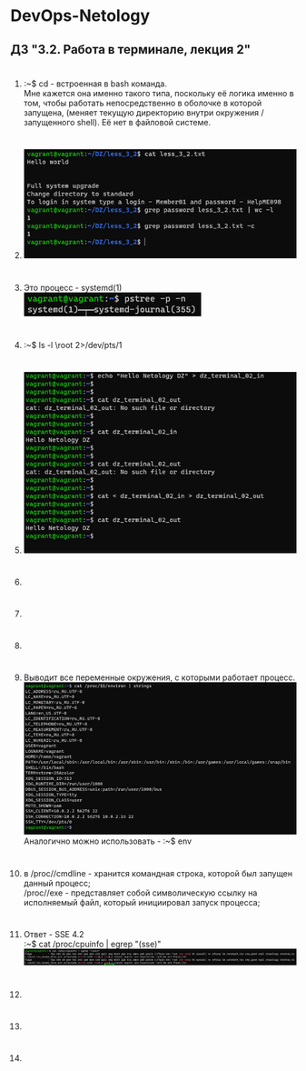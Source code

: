 # DevOps-Netology  

## ДЗ "3.2. Работа в терминале, лекция 2"  


1.  #  
    :~$ cd - встроенная в bash команда.  
        Мне кажется она именно такого типа, поскольку её логика именно в том, чтобы работать непосредственно в оболочке в которой запущена, (меняет текущую директорию внутри окружения / запущенного shell). Её нет в файловой системе.

2.  #   
    ![image1](./media/2_grep(1).jpg)  

3.  #  
    Это процесс - systemd(1)    
    ![image2](./media/3_PID(1).jpg)  

4.  #   
    :~$ ls -l \root 2>/dev/pts/1  
5.  #  
    ![image5](./media/5_stdin_stdout_exam1.jpg)  
6.  #  
7.  #  
8.  #  
9.  #  
    Выводит все переменные окружения, с которыми работает процесс.  
    ![image9](./media/9_proc_environ.jpg)  
    Аналогично можно использовать - :~$ env  

10. #  
    в /proc/<PID>/cmdline - хранится командная строка, которой был запущен данный процесс;  
    /proc/<PID>/exe - представляет собой символическую ссылку на исполняемый файл, который инициировал запуск процесса;
11. #  
    Ответ - SSE 4.2  
    :~$ cat /proc/cpuinfo | egrep "(sse)"  
    ![image11](./media/11_sse_proc.jpg) 
12. #  
13. #  
14. #  
